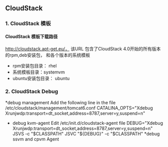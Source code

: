 ## CloudStack ##

### 1. CloudStack 模板 ###

#### CloudStack 模板下载路径 ####
http://cloudstack.apt-get.eu/， 该URL  包含了CloudStack 4.0开始的所有版本的rpm,deb安装包， 和各个版本的系统模板

* rpm安装包目录： rhel
* 系统模板目录：systemvm
* ubuntu安装包目录： ubuntu

### 2. CloudStack Debug

*debug management
  Add the following line in the file  /etc/cloudstack/management/tomcat6.conf
  CATALINA_OPTS="Xdebug Xrunjwdp:transport=dt_socket,address=8787,server=y,suspend=n"
* debug kvm-agent
  Edit /etc/init.d/cloudstack-agent file
  DEBUG="Xdebug Xrunjwdp:transport=dt_socket,address=8787,server=y,suspend=n"
  JSVS -c "$CLASSPATH" 
  JSVC "${DEBUG}" -c "$CLASSPATH"
*debug ssvm and cpvm Agent
